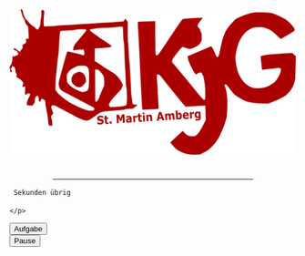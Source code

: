 <!DOCTYPE html>
<html>
<title>Saufspiel</title>
<meta charset="UTF-8">
<meta name="viewport" content="width=device-width, initial-scale=1">
<link rel="stylesheet" href="w3.css">
<link rel="stylesheet" href="https://fonts.googleapis.com/css?family=Raleway">
<link rel="manifest" href="manifest.webmanifest">
<script src="Javascript_Aufgaben.js"></script>
<style>
body,h1 {font-family: "Raleway", sans-serif}
body, html {height: 100%}
.bgimg {
  background-image: url('background.png');
  min-height: 100%;
  background-position: center;
  background-size: cover;
}
</style>
<body>

<div class="bgimg w3-display-container w3-animate-opacity w3-text-white">
  <div class="w3-display-topleft w3-padding-large w3-xlarge logo">
     <img id="logo" src="logo.png">
  </div>
  <div class="w3-display-middle">
    <h1 class="w3-jumbo w3-animate-top">
	  <div id="aufgabenDisplay">
	   <!-- hier erscheien die Aufgaben -->
	  </div>
	</h1>
    <hr class="w3-border-grey" style="margin:auto;width:70%">
	 <div id="timer"class="w3-jumbo w3-center"></div>
    <p class="w3-large w3-center">
	
	 Sekunden übrig
	
	</p>
  </div>
  <div class="w3-display-bottomleft w3-padding-large ">
    <div id="aufgabenButton" >
	    <button class="button" onclick="newAufgabe()" style="vertical-align:middle">Aufgabe</button>
	</div>
  <!--  Powered by <a href="https://www.w3schools.com/w3css/default.asp" target="_blank">w3.css</a>-->
  </div>
  
  <div class="w3-display-bottomright w3-padding-large ">
    <div id="pauseButton" >
	    <button class="button" onclick="pause()" style="vertical-align:middle">Pause</button>
	</div>
  </div>

</div>
<script src="Javascript_Aufgaben.js"></script>
</body>
</html>
